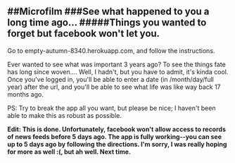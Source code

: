 ##Microfilm
###See what happened to you a long time ago...
#####Things you wanted to forget but facebook won't let you.
---
Go to empty-autumn-8340.herokuapp.com, and follow the instructions.

Ever wanted to see what was important 3 years ago? To see the things fate has long since woven…. Well, I hadn't, but you have to admit, it's kinda cool. Once you've logged in, you'll be able to enter a date (in /month/day/full year) after the url, and you'll be able to see what life was like way back 17 months ago.

PS: Try to break the app all you want, but please be nice; I haven't been able to make this as robust as possible.

**Edit: This is done. Unfortunately, facebook won't allow access to records of news feeds before 5 days ago. The app is fully working--you can see up to 5 days ago by following the directions. I'm sorry, I was really hoping for more as well :(, but ah well. Next time.**